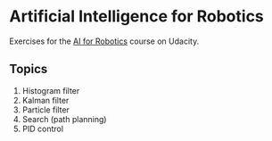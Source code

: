 # Artificial Intelligence for Robotics

Exercises for the [AI for Robotics](https://classroom.udacity.com/courses/cs373) course on Udacity.  

## Topics
1. Histogram filter
2. Kalman filter
3. Particle filter
4. Search (path planning)
5. PID control